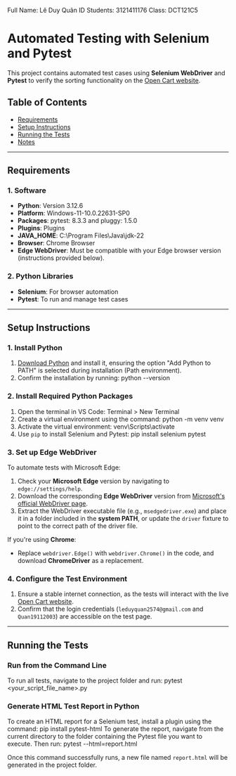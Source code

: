 Full Name: Lê Duy Quân
ID Students: 3121411176
Class: DCT121C5

# Automated Testing with Selenium and Pytest

This project contains automated test cases using **Selenium WebDriver** and **Pytest** to verify the sorting functionality on the [Open Cart website](http://localhost/webopencart/index.php?route=common/home&language=en-gb).

## Table of Contents
- [Requirements](#requirements)
- [Setup Instructions](#setup-instructions)
- [Running the Tests](#running-the-tests)
- [Notes](#notes)

---

## Requirements

### 1. Software
- **Python**: Version 3.12.6
- **Platform**: Windows-11-10.0.22631-SP0
- **Packages**: pytest: 8.3.3 and pluggy: 1.5.0
- **Plugins**: Plugins
- **JAVA_HOME**: C:\Program Files\Java\jdk-22
- **Browser**:  Chrome Browser
- **Edge WebDriver**: Must be compatible with your Edge browser version (instructions provided below).

### 2. Python Libraries
- **Selenium**: For browser automation
- **Pytest**: To run and manage test cases

---

## Setup Instructions

### 1. Install Python
1. [Download Python](https://www.python.org/downloads/) and install it, ensuring the option "Add Python to PATH" is selected during installation (Path environment).
2. Confirm the installation by running:
   python --version

### 2. Install Required Python Packages
1. Open the terminal in VS Code: Terminal > New Terminal
2. Create a virtual environment using the command:
   python -m venv venv
3. Activate the virtual environment:
   venv\Scripts\activate
4. Use `pip` to install Selenium and Pytest:
   pip install selenium pytest

### 3. Set up Edge WebDriver
To automate tests with Microsoft Edge:
1. Check your **Microsoft Edge** version by navigating to `edge://settings/help`.
2. Download the corresponding **Edge WebDriver** version from [Microsoft's official WebDriver page](https://developer.microsoft.com/en-us/microsoft-edge/tools/webdriver/).
3. Extract the WebDriver executable file (e.g., `msedgedriver.exe`) and place it in a folder included in the **system PATH**, or update the `driver` fixture to point to the correct path of the driver file.

If you're using **Chrome**:
- Replace `webdriver.Edge()` with `webdriver.Chrome()` in the code, and download **ChromeDriver** as a replacement.

### 4. Configure the Test Environment
1. Ensure a stable internet connection, as the tests will interact with the live [Open Cart website](http://localhost/webopencart/index.php?route=common/home&language=en-gb).
2. Confirm that the login credentials (`leduyquan2574@gmail.com` and `Quan19112003`) are accessible on the test page.

---

## Running the Tests

### Run from the Command Line
To run all tests, navigate to the project folder and run:
   pytest <your_script_file_name>.py

### Generate HTML Test Report in Python
To create an HTML report for a Selenium test, install a plugin using the command:
pip install pytest-html
To generate the report, navigate from the current directory to the folder containing the Pytest file you want to execute. Then run:
pytest --html=report.html

Once this command successfully runs, a new file named `report.html` will be generated in the project folder.

